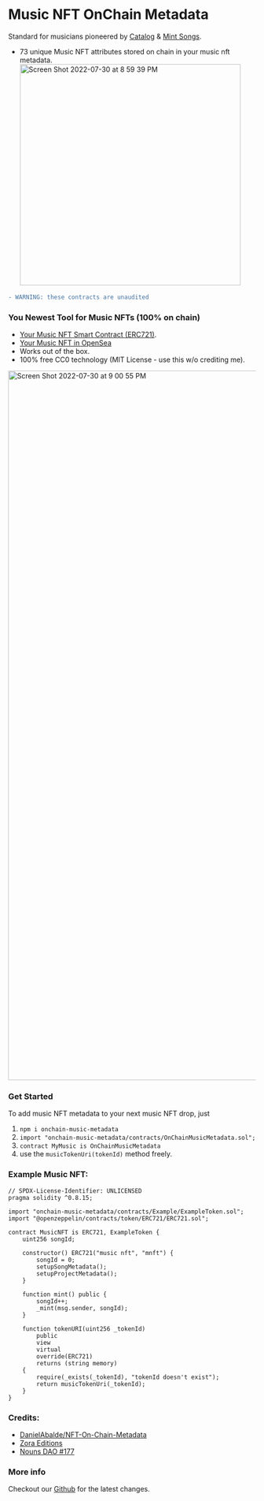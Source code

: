 # Music NFT OnChain Metadata

Standard for musicians pioneered by [Catalog](https://beta.catalog.works/) & [Mint Songs](https://zora.co/collections/0x2B5426A5B98a3E366230ebA9f95a24f09Ae4a584/93).

- 73 unique Music NFT attributes stored on chain in your music nft metadata.
  <img width="449" alt="Screen Shot 2022-07-30 at 8 59 39 PM" src="https://user-images.githubusercontent.com/23249402/182004014-a8e7fb11-92b5-44d1-a538-0682611d81c7.png">

```diff
- WARNING: these contracts are unaudited
```

### You Newest Tool for Music NFTs (100% on chain)

- [Your Music NFT Smart Contract (ERC721)](https://mumbai.polygonscan.com/address/0xb7CF570F9a816CEB90b780C324ECcdb6Fa6C722F#code).
- [Your Music NFT in OpenSea](https://testnets.opensea.io/assets/mumbai/0xb7CF570F9a816CEB90b780C324ECcdb6Fa6C722F/1)
- Works out of the box.
- 100% free CC0 technology (MIT License - use this w/o crediting me).

<img width="1440" alt="Screen Shot 2022-07-30 at 9 00 55 PM" src="https://user-images.githubusercontent.com/23249402/182004025-56ee0c37-0502-4677-9da4-b8d0217441a8.png">

### Get Started

To add music NFT metadata to your next music NFT drop, just

1. `npm i onchain-music-metadata`
2. `import "onchain-music-metadata/contracts/OnChainMusicMetadata.sol";`
3. `contract MyMusic is OnChainMusicMetadata`
4. use the `musicTokenUri(tokenId)` method freely.

### Example Music NFT:

```
// SPDX-License-Identifier: UNLICENSED
pragma solidity ^0.8.15;

import "onchain-music-metadata/contracts/Example/ExampleToken.sol";
import "@openzeppelin/contracts/token/ERC721/ERC721.sol";

contract MusicNFT is ERC721, ExampleToken {
    uint256 songId;

    constructor() ERC721("music nft", "mnft") {
        songId = 0;
        setupSongMetadata();
        setupProjectMetadata();
    }

    function mint() public {
        songId++;
        _mint(msg.sender, songId);
    }

    function tokenURI(uint256 _tokenId)
        public
        view
        virtual
        override(ERC721)
        returns (string memory)
    {
        require(_exists(_tokenId), "tokenId doesn't exist");
        return musicTokenUri(_tokenId);
    }
}
```

### Credits:

- [DanielAbalde/NFT-On-Chain-Metadata](https://github.com/DanielAbalde/NFT-On-Chain-Metadata)
- [Zora Editions](https://github.com/ourzora/zora-drops-contracts/blob/main/src/metadata/EditionMetadataRenderer.sol)
- [Nouns DAO #177](https://nouns.wtf/)

### More info

Checkout our [Github](https://github.com/SweetmanTech/Onchain-Music-Metadata) for the latest changes.
